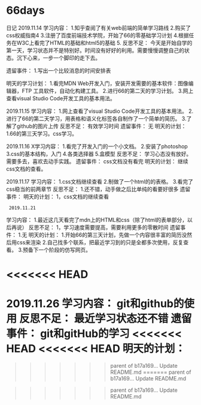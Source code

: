 # 66days
日记
2019.11.14
  学习内容：
    1.知乎查阅了有关web前端的简单学习路线
    2.购买了css权威指南4
    3.注册了百度前端技术学院，开始了66的零基础学习计划
    4.根据任务在W3C上看完了HTML的基础和html5的基础
    5.
  反思不足：
    今天是开始自学的第一天，学习状态并不是特别好。时间没有好好的利用。需要慢慢调整自己的状态。沉下心来，一步一个脚印的走下去。
 
  遗留事件：
    1.写出一个比较消息的时间安排表
  
  明天的学习计划：
    1.看完MDN Web开发入门，安装开发需要的基本软件：图像编辑器，FTP 工具软件，自动化构建工具。
    2.进行66的第二天的学习计划。
    3.网上查看visual Studio Code开发工具的基本用法。
    
2019.11.15
  学习内容：
    1.网上查看了visual Studio Code开发工具的基本用法。
    2.进行了66的第二天学习，用表格和语义化标签各自制作了一个简单的简历。
    3.了解了github的图片上传
  反思不足：
    有效学习时间
  遗留事件：
    无
  明天的计划：
    1.66的第三天学习。css学习。
    
 2019.11.16
X学习内容：
  1.看完了开发入门的一个小文档。
  2.安装了photoshop
  3.css的基本结构，入门
  4.各类选择器
  5.盒模型
反思不足：
   学习心态没有放好。
   需要多去，喜欢去动手实践。
 遗留事件： 
   css文档没有看完
 明天的计划：
   继续css文档的查看。
   
   2019.11.17
     学习内容：
       1.css文档继续查看
       2.制做了一个html的的表格。
       3.看完了css稳当的前两章节
     反思不足：
      1.还不错，动手做之后比单纯的看要好很多
     遗留事件：
     明天的计划：
      1，css文档的继续查看
      
     2019.11.21
  学习内容：
    1.最近这几天看完了mdn上的HTML和css（除了html的表单部分，以后再说）
 反思不足：
    1，学习速度需要提高，需要利用更多的零散时间
  遗留事件：
    1.无
明天的计划：
  1.开始66的第三天计划，先做一个内容很丰富的简历没然后用css来渲染
  2.自己找多个联系，把最近学习到的只是全都多次使用，反复查看。
  3.预备下一个阶段的仿写网页。

<<<<<<< HEAD
=======
  2019.11.26
  学习内容：
    git和github的使用
  反思不足：
    最近学习状态还不错
  遗留事件：
    git和gitHub的学习
<<<<<<< HEAD
<<<<<<< HEAD
  明天的计划：
=======
>>>>>>> parent of b17a169... Update README.md
=======
>>>>>>> parent of b17a169... Update README.md
  
>>>>>>> parent of b17a169... Update README.md

 
 
 
